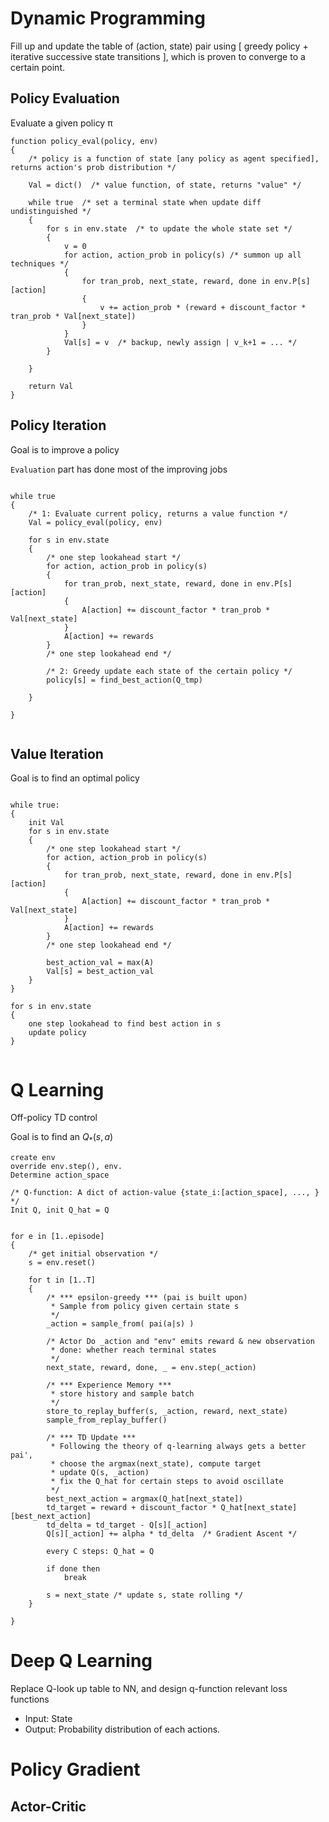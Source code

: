 # Dynamic Programming

Fill up and update the table of (action, state) pair using [ greedy policy + iterative successive state transitions ], which is proven to converge to a certain point.



## Policy Evaluation

Evaluate a given policy π

```pseudocode
function policy_eval(policy, env)
{
	/* policy is a function of state [any policy as agent specified], returns action's prob distribution */
	
	Val = dict()  /* value function, of state, returns "value" */
	
	while true  /* set a terminal state when update diff undistinguished */
	{
		for s in env.state  /* to update the whole state set */
		{
			v = 0
			for action, action_prob in policy(s) /* summon up all techniques */
			{
				for tran_prob, next_state, reward, done in env.P[s][action]
				{
					v += action_prob * (reward + discount_factor * tran_prob * Val[next_state])
				}
			}
			Val[s] = v  /* backup, newly assign | v_k+1 = ... */
		}
		
	}
	
	return Val
}
```



## Policy Iteration

Goal is to improve a policy

`Evaluation` part has done most of the improving jobs

```pseudocode

while true
{
	/* 1: Evaluate current policy, returns a value function */
	Val = policy_eval(policy, env)
	
	for s in env.state
	{
		/* one step lookahead start */
		for action, action_prob in policy(s)
		{
			for tran_prob, next_state, reward, done in env.P[s][action]
			{
				A[action] += discount_factor * tran_prob * Val[next_state]
			}
			A[action] += rewards
		}
		/* one step lookahead end */
		
		/* 2: Greedy update each state of the certain policy */
		policy[s] = find_best_action(Q_tmp)
		
	}
	
}


```



## Value Iteration

Goal is to find an optimal policy


```pseudocode

while true:
{
	init Val
	for s in env.state
	{
		/* one step lookahead start */
		for action, action_prob in policy(s)
		{
			for tran_prob, next_state, reward, done in env.P[s][action]
			{
				A[action] += discount_factor * tran_prob * Val[next_state]
			}
			A[action] += rewards
		}
		/* one step lookahead end */
        
        best_action_val = max(A)
        Val[s] = best_action_val
	}
}

for s in env.state
{
	one step lookahead to find best action in s
	update policy
}


```




# Q Learning
Off-policy TD control

Goal is to find an $Q_*(s, a)$

```pseudocode
create env
override env.step(), env.
Determine action_space

/* Q-function: A dict of action-value {state_i:[action_space], ..., } */
Init Q, init Q_hat = Q


for e in [1..episode]
{
    /* get initial observation */
    s = env.reset()
    
    for t in [1..T]
    {
        /* *** epsilon-greedy *** (pai is built upon)
         * Sample from policy given certain state s
         */
        _action = sample_from( pai(a|s) )

        /* Actor Do _action and "env" emits reward & new observation 
         * done: whether reach terminal states
         */
        next_state, reward, done, _ = env.step(_action)

        /* *** Experience Memory ***
         * store history and sample batch
         */
        store_to_replay_buffer(s, _action, reward, next_state)
        sample_from_replay_buffer()
        
        /* *** TD Update ***
         * Following the theory of q-learning always gets a better pai',
         * choose the argmax(next_state), compute target
         * update Q(s, _action)
         * fix the Q_hat for certain steps to avoid oscillate
         */
        best_next_action = argmax(Q_hat[next_state])
        td_target = reward + discount_factor * Q_hat[next_state][best_next_action]
        td_delta = td_target - Q[s][_action]
        Q[s][_action] += alpha * td_delta  /* Gradient Ascent */
        
        every C steps: Q_hat = Q

        if done then
            break
        
        s = next_state /* update s, state rolling */
    }

}

```


# Deep Q Learning

Replace Q-look up table to NN, and design q-function relevant loss functions
- Input: State
- Output: Probability distribution of each actions.


# Policy Gradient

## Actor-Critic


